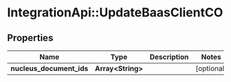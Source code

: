# IntegrationApi::UpdateBaasClientCO

## Properties
Name | Type | Description | Notes
------------ | ------------- | ------------- | -------------
**nucleus_document_ids** | **Array&lt;String&gt;** |  | [optional] 


